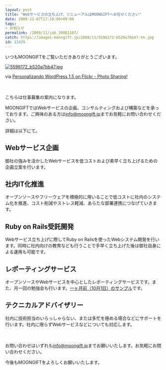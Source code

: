 ```yaml
---
layout: post
title: "Webサービスの立ち上げ、リニューアルはMOONGIFTへお任せください"
date: 2008-11-07T17:10:09+09:00
tags: 
- お知らせ
permalink: /2008/11/job_20081107/
catch: https://images.moongift.jp/2008/11/5598172-b520a7bb47-tm.jpg
id: 11425
---
```

いつもMOONGIFTをご覧いただきありがとうございます。

  

[![5598172_b520a7bb47.jpg](https://images.moongift.jp/2008/11/5598172-b520a7bb47-tm.jpg)](https://images.moongift.jp/2008/11/5598172-b520a7bb47.jpg)  
  
via [Personalizando WordPress 1.5 on Flickr - Photo Sharing!](http://www.flickr.com/photos/41999914@N00/5598172)

  

　

  

こちらは仕事募集の案内になります。

  

MOONGIFTではWebサービスの企画、コンサルティングおよび構築などを承っております。ご興味のある方は[info@moongift.jp](mailto:info@moongift.jp)までお気軽にお問い合わせください。

  

詳細は以下にて。

  
  
<!--more-->  

## Webサービス企画
  

御社の強みを活かしたWebサービスを低コストおよび素早く立ち上げるための企画立案を行います。

  

## 社内IT化推進
  

オープンソースやフリーウェアを積極的に用いることで低コストに社内のシステム化を推進、コスト削減やストレス軽減、あらたな部署連携につなげていきます。

  

## Ruby on Rails受託開発
  

Webサービス立ち上げに際してRuby on Railsを使ったWebシステム開発を行います。同時に社内向けの教育なども行うことで手早く立ち上げた後は御社自身による運用も可能です。

  

## レポーティングサービス
  

オープンソースやWebサービスを中心としたレポーティングサービスです。また、月一回の勉強会も行います。[一ヶ月前（10月1日）のサンプル](https://image.moongift.jp/uploads/sample_2008_10_01.pdf)です。

  

## テクニカルアドバイザリー
  

社内に技術担当のいらっしゃらない、または多忙を極める場合などにサポートを行います。社内に限らずWebサービスなどについても対応します。

  

　

お問い合わせはいずれも[info@moongift.jp](mailto:info@moongift.jp)までお願いいたします。お気軽にお問い合わせください。  
  

今後もMOONGIFTをよろしくお願いいたします。

  
